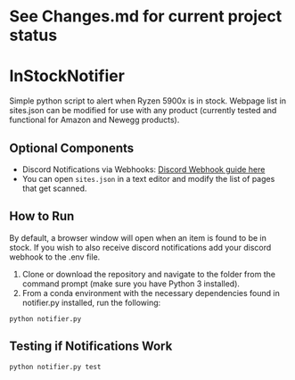 # See Changes.md for current project status

# InStockNotifier

Simple python script to alert when Ryzen 5900x is in stock.
Webpage list in sites.json can be modified for use with any product (currently tested and functional for Amazon and Newegg products).

## Optional Components
- Discord Notifications via Webhooks: [Discord Webhook guide here](https://support.discord.com/hc/en-us/articles/228383668-Intro-to-Webhooks)
- You can open `sites.json` in a text editor and modify the list of pages that get scanned.

## How to Run

By default, a browser window will open when an item is found to be in stock. If you wish to also receive discord notifications add your discord webhook to the .env file.

1. Clone or download the repository and navigate to the folder from the command prompt (make sure you have Python 3 installed).
2. From a conda environment with the necessary dependencies found in notifier.py installed, run the following:
```
python notifier.py
```

## Testing if Notifications Work

```
python notifier.py test
```
